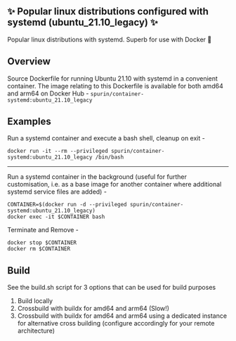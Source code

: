 ## ✨ Popular linux distributions configured with systemd (ubuntu_21.10_legacy) ✨

Popular linux distributions with systemd.  Superb for use with Docker 🐋

## Overview

Source Dockerfile for running Ubuntu 21.10 with systemd in a convenient container.  The image relating to this Dockerfile is available for both amd64 and arm64 on Docker Hub - ```spurin/container-systemd:ubuntu_21.10_legacy```

## Examples

Run a systemd container and execute a bash shell, cleanup on exit -

```
docker run -it --rm --privileged spurin/container-systemd:ubuntu_21.10_legacy /bin/bash
```

---

Run a systemd container in the background (useful for further customisation, i.e. as a base image
for another container where additional systemd service files are added) -

```
CONTAINER=$(docker run -d --privileged spurin/container-systemd:ubuntu_21.10_legacy)
docker exec -it $CONTAINER bash
```

Terminate and Remove -

```
docker stop $CONTAINER
docker rm $CONTAINER
```

## Build

See the build.sh script for 3 options that can be used for build purposes

1. Build locally
2. Crossbuild with buildx for amd64 and arm64 (Slow!)
3. Crossbuild with buildx for amd64 and arm64 using a dedicated instance for alternative cross building (configure accordingly for your remote architecture)
